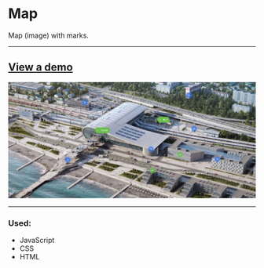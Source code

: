 # Map

Map (image) with marks.

---

## [View a demo](https://eazaykova.github.io/map/)

![design](readme-assets/1.JPG)

---

### Used:

- JavaScript
- CSS
- HTML
